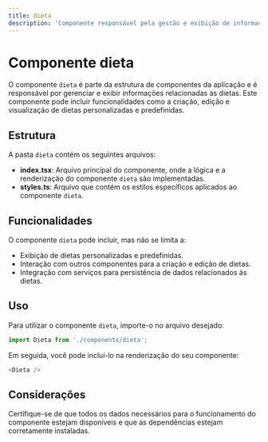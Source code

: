 ```yaml
---
title: dieta
description: 'Componente responsável pela gestão e exibição de informações relacionadas às dietas.'
---
```


# Componente dieta

O componente `dieta` é parte da estrutura de componentes da aplicação e é responsável por gerenciar e exibir informações relacionadas às dietas. Este componente pode incluir funcionalidades como a criação, edição e visualização de dietas personalizadas e predefinidas.

## Estrutura

A pasta `dieta` contém os seguintes arquivos:

- **index.tsx**: Arquivo principal do componente, onde a lógica e a renderização do componente `dieta` são implementadas.
- **styles.ts**: Arquivo que contém os estilos específicos aplicados ao componente `dieta`.

## Funcionalidades

O componente `dieta` pode incluir, mas não se limita a:

- Exibição de dietas personalizadas e predefinidas.
- Interação com outros componentes para a criação e edição de dietas.
- Integração com serviços para persistência de dados relacionados às dietas.

## Uso

Para utilizar o componente `dieta`, importe-o no arquivo desejado:

```javascript
import Dieta from './components/dieta';
```

Em seguida, você pode incluí-lo na renderização do seu componente:

```javascript
<Dieta />
```

## Considerações

Certifique-se de que todos os dados necessários para o funcionamento do componente estejam disponíveis e que as dependências estejam corretamente instaladas.